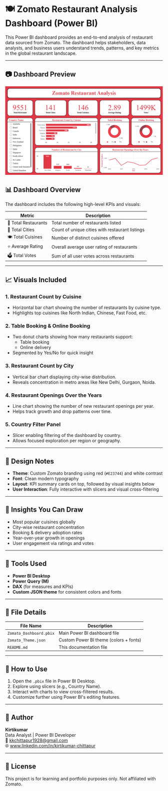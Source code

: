 
# 🍽️ Zomato Restaurant Analysis Dashboard (Power BI)

This Power BI dashboard provides an end-to-end analysis of restaurant data sourced from Zomato. The dashboard helps stakeholders, data analysts, and business users understand trends, patterns, and key metrics in the global restaurant landscape.

---
## 📷 Dashboard Preview

![Zomato Dashboard](Zomato_dashboard.png)

## 📊 Dashboard Overview

The dashboard includes the following high-level KPIs and visuals:

| Metric              | Description                                        |
|---------------------|----------------------------------------------------|
| 🏢 Total Restaurants | Total number of restaurants listed                |
| 🌆 Total Cities      | Count of unique cities with restaurant listings   |
| 🍽️ Total Cuisines    | Number of distinct cuisines offered               |
| ⭐ Average Rating    | Overall average user rating of restaurants        |
| 🗳️ Total Votes       | Sum of all user votes across restaurants          |

---

## 📈 Visuals Included

### 1. **Restaurant Count by Cuisine**
- Horizontal bar chart showing the number of restaurants by cuisine type.
- Highlights top cuisines like North Indian, Chinese, Fast Food, etc.

### 2. **Table Booking & Online Booking**
- Two donut charts showing how many restaurants support:
  - Table booking
  - Online delivery
- Segmented by Yes/No for quick insight

### 3. **Restaurant Count by City**
- Vertical bar chart displaying city-wise distribution.
- Reveals concentration in metro areas like New Delhi, Gurgaon, Noida.

### 4. **Restaurant Openings Over the Years**
- Line chart showing the number of new restaurant openings per year.
- Helps track growth and drop patterns over time.

### 5. **Country Filter Panel**
- Slicer enabling filtering of the dashboard by country.
- Allows focused exploration per region or geography.

---

## 🎨 Design Notes

- **Theme**: Custom Zomato branding using red (`#E23744`) and white contrast
- **Font**: Clean modern typography 
- **Layout**: KPI summary cards on top, followed by visual insights below
- **User Interaction**: Fully interactive with slicers and visual cross-filtering

---

## 🧠 Insights You Can Draw

- Most popular cuisines globally
- City-wise restaurant concentration
- Booking & delivery adoption rates
- Year-over-year growth in openings
- User engagement via ratings and votes

---

## 🚀 Tools Used

- **Power BI Desktop**
- **Power Query (M)**
- **DAX** (for measures and KPIs)
- **Custom JSON theme** for consistent colors and fonts

---

## 📁 File Details

| File Name                  | Description                    |
|----------------------------|--------------------------------|
| `Zomato_Dashboard.pbix`    | Main Power BI dashboard file   |
| `Zomato_Theme.json`        | Custom Power BI theme (colors + fonts)
| `README.md`                | This documentation file

---

## 📌 How to Use

1. Open the `.pbix` file in Power BI Desktop.
2. Explore using slicers (e.g., Country Name).
3. Interact with charts to view cross-filtered results.
4. Customize further using Power BI's editing features.

---

## 📝 Author

**Kirtikumar**  
Data Analyst | Power BI Developer  
📧 kkchittapur1928@gmail.com  
🌐 www.linkedin.com/in/kirtikumar-chittapur

---

## 📜 License

This project is for learning and portfolio purposes only. Not affiliated with Zomato.
